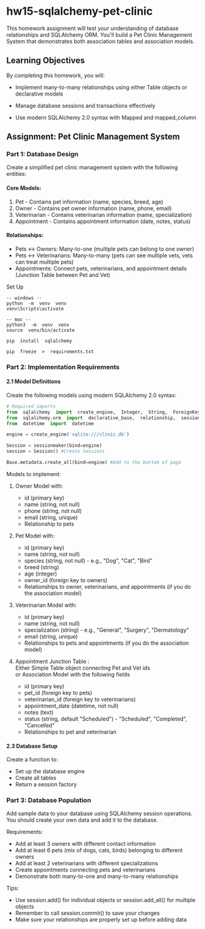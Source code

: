 # hw15-sqlalchemy-pet-clinic

This homework assignment will test your understanding of database relationships and SQLAlchemy ORM. You'll build a Pet Clinic Management System that demonstrates both association tables and association models.


Learning Objectives
-------------------

By completing this homework, you will:

-   Implement many-to-many relationships using either Table objects or declarative models

-   Manage database sessions and transactions effectively

-   Use modern SQLAlchemy 2.0 syntax with Mapped and mapped_column


Assignment: Pet Clinic Management System
----------------------------------------

### Part 1: Database Design

Create a simplified pet clinic management system with the following entities:

#### Core Models:

1.  Pet - Contains pet information (name, species, breed, age)
2.  Owner - Contains pet owner information (name, phone, email)
3.  Veterinarian - Contains veterinarian information (name, specialization)
4.  Appointment - Contains appointment information (date, notes, status)

#### Relationships:

-   Pets ↔ Owners: Many-to-one (multiple pets can belong to one owner)
-   Pets ↔ Veterinarians: Many-to-many (pets can see multiple vets, vets can treat multiple pets)
-   Appointments: Connect pets, veterinarians, and appointment details (Junction Table between Pet and Vet)

Set Up

```shell
-- windows --
python  -m  venv  venv
venv\Scripts\activate

-- mac --
python3  -m  venv  venv
source  venv/bin/activate

pip  install  sqlalchemy

pip  freeze  >  requirements.txt
```
### Part 2: Implementation Requirements

#### 2.1 Model Definitions

Create the following models using modern SQLAlchemy 2.0 syntax:

```python
# Required imports
from  sqlalchemy  import  create_engine,  Integer,  String,  ForeignKey,  DateTime,  Table,  Column
from  sqlalchemy.orm  import  declarative_base,  relationship,  sessionmaker,  Mapped,  mapped_column
from  datetime  import  datetime

engine = create_engine('sqlite:///clinic.db')

Session = sessionmaker(bind=engine)
session = Session() #Create Sessions

Base.metadata.create_all(bind=engine) #Add to the bottom of page
```

Models to implement:

1.  Owner Model with:

    -   id (primary key)
    -   name (string, not null)
    -   phone (string, not null)
    -   email (string, unique)
    -   Relationship to pets

2.  Pet Model with:

    -   id (primary key)
    -   name (string, not null)
    -   species (string, not null) - e.g., "Dog", "Cat", "Bird"
    -   breed (string)
    -   age (integer)
    -   owner_id (foreign key to owners)
    -   Relationships to owner, veterinarians, and appointments (if you do the association model)

3.  Veterinarian Model with:

    -   id (primary key)
    -   name (string, not null)
    -   specialization (string) - e.g., "General", "Surgery", "Dermatology"
    -   email (string, unique)
    -   Relationships to pets and appointments (if you do the association model)

4.  Appointment Junction Table :\
    Either Simple Table object connecting Pet and Vet ids\
    or Association Model with the following fields

    -   id (primary key)
    -   pet_id (foreign key to pets)
    -   veterinarian_id (foreign key to veterinarians)
    -   appointment_date (datetime, not null)
    -   notes (text)
    -   status (string, default "Scheduled") - "Scheduled", "Completed", "Cancelled"
    -   Relationships to pet and veterinarian

#### 2.3 Database Setup

Create a function to:

-   Set up the database engine
-   Create all tables
-   Return a session factory

### Part 3: Database Population

Add sample data to your database using SQLAlchemy session operations. You should create your own data and add it to the database.

Requirements:

-   Add at least 3 owners with different contact information
-   Add at least 6 pets (mix of dogs, cats, birds) belonging to different owners
-   Add at least 2 veterinarians with different specializations
-   Create appointments connecting pets and veterinarians
-   Demonstrate both many-to-one and many-to-many relationships

Tips:

-   Use session.add() for individual objects or session.add_all() for multiple objects
-   Remember to call session.commit() to save your changes
-   Make sure your relationships are properly set up before adding data
